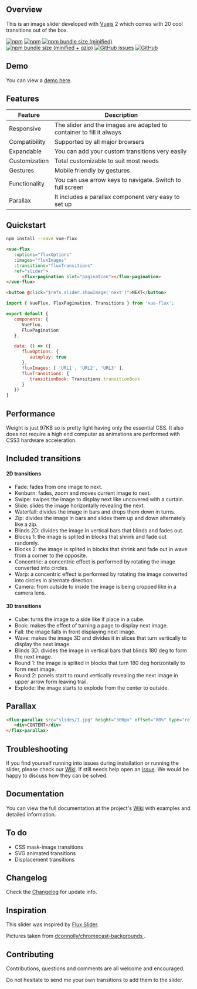 ## Overview

This is an image slider developed with [Vuejs](https://vuejs.org/) 2 which comes with 20 cool transitions out of the box.

[![npm](https://img.shields.io/npm/v/vue-flux.svg?style=flat-square)](https://www.npmjs.com/package/vue-flux)
[![npm](https://img.shields.io/npm/dt/vue-flux.svg?style=flat-square)](https://www.npmjs.com/package/vue-flux)
[![npm bundle size (minified)](https://img.shields.io/bundlephobia/min/vue-flux.svg?style=flat-square)](https://www.npmjs.com/package/vue-flux)
[![npm bundle size (minified + gzip)](https://img.shields.io/bundlephobia/minzip/vue-flux.svg?style=flat-square)](https://www.npmjs.com/package/vue-flux)
[![GitHub issues](https://img.shields.io/github/issues-raw/deulos/vue-flux.svg?style=flat-square)](https://www.npmjs.com/package/vue-flux)
[![GitHub](https://img.shields.io/github/license/mashape/apistatus.svg?style=flat-square)](https://www.npmjs.com/package/vue-flux)

## Demo

You can view a [demo here](https://deulos.github.io/vue-flux/).

## Features
| Feature | Description |
|---------|-------------|
| Responsive | The slider and the images are adapted to container to fill it always |
| Compatibility | Supported by all major browsers |
| Expandable | You can add your custom transitions very easily |
| Customization | Total customizable to suit most needs |
| Gestures | Mobile friendly by gestures |
| Functionality | You can use arrow keys to navigate. Switch to full screen |
| Parallax | It includes a parallax component very easy to set up |

## Quickstart

``` bash
npm install --save vue-flux
```

``` html
<vue-flux
   :options="fluxOptions"
   :images="fluxImages"
   :transitions="fluxTransitions"
   ref="slider">
      <flux-pagination slot="pagination"></flux-pagination>
</vue-flux>

<button @click="$refs.slider.showImage('next')">NEXT</button>
```

``` javascript
import { VueFlux, FluxPagination, Transitions } from 'vue-flux';

export default {
   components: {
      VueFlux,
      FluxPagination
   },

   data: () => ({
      fluxOptions: {
         autoplay: true
      },
      fluxImages: [ 'URL1', 'URL2', 'URL3' ],
      fluxTransitions: {
         transitionBook: Transitions.transitionBook
      }
   })
}
```

## Performance

Weight is just 97KB so is pretty light having only the essential CSS. It also does not require a high end computer as animations are performed with CSS3 hardware acceleration.

## Included transitions

#### 2D transitions
* Fade: fades from one image to next.
* Kenburn: fades, zoom and moves current image to next.
* Swipe: swipes the image to display next like uncovered with a curtain.
* Slide: slides the image horizontally revealing the next.
* Waterfall: divides the image in bars and drops them down in turns.
* Zip: divides the image in bars and slides them up and down alternately like a zip.
* Blinds 2D: divides the image in vertical bars that blinds and fades out.
* Blocks 1: the image is splited in blocks that shrink and fade out randomly.
* Blocks 2: the image is splited in blocks that shrink and fade out in wave from a corner to the opposite.
* Concentric: a concentric effect is performed by rotating the image converted into circles.
* Warp: a concentric effect is performed by rotating the image converted into circles in alternate direction.
* Camera: from outside to inside the image is being cropped like in a camera lens.

#### 3D transitions
* Cube: turns the image to a side like if place in a cube.
* Book: makes the effect of turning a page to display next image.
* Fall: the image falls in front displaying next image.
* Wave: makes the image 3D and divides it in slices that turn vertically to display the next image.
* Blinds 3D: divides the image in vertical bars that blinds 180 deg to form the next image.
* Round 1: the image is splited in blocks that turn 180 deg horizontally to form next image.
* Round 2: panels start to round vertically revealing the next image in upper arrow form leaving trail.
* Explode: the image starts to explode from the center to outside.

## Parallax

``` html
<flux-parallax src="slides/1.jpg" height="300px" offset="80%" type="relative">
   <div>CONTENT</div>
</flux-parallax>
```

## Troubleshooting

If you find yourself running into issues during installation or running the slider, please check our [Wiki](https://github.com/deulos/vue-flux/wiki). If still needs help open an [issue](https://github.com/deulos/vue-flux/issues/new). We would be happy to discuss how they can be solved.

## Documentation

You can view the full documentation at the project's [Wiki](https://github.com/deulos/vue-flux/wiki) with examples and detailed information.

## To do

* CSS mask-image transitions
* SVG animated transitions
* Displacement transitions

## Changelog

Check the [Changelog](https://github.com/deulos/vue-flux/wiki/Changelog) for update info.

## Inspiration

This slider was inspired by [Flux Slider](http://joelambert.co.uk/flux/).

Pictures taken from [dconnolly/chromecast-backgrounds
](https://github.com/dconnolly/chromecast-backgrounds/blob/master/backgrounds.json).

## Contributing

Contributions, questions and comments are all welcome and encouraged.

Do not hesitate to send me your own transitions to add them to the slider.
